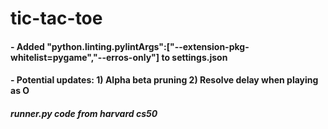 # tic-tac-toe

#### - Added "python.linting.pylintArgs":["--extension-pkg-whitelist=pygame","--erros-only"] to settings.json
#### - Potential updates: 1) Alpha beta pruning  2) Resolve delay when playing as O
##### runner.py code from harvard cs50
